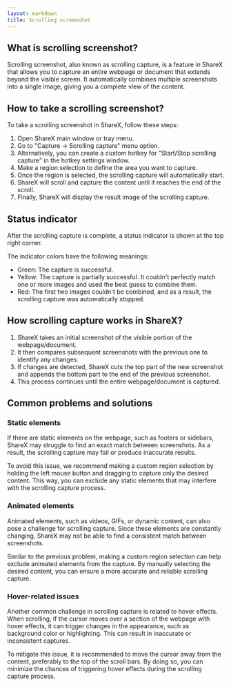 ```yaml
---
layout: markdown
title: Scrolling screenshot
---
```


## What is scrolling screenshot?

Scrolling screenshot, also known as scrolling capture, is a feature in ShareX that allows you to capture an entire webpage or document that extends beyond the visible screen. It automatically combines multiple screenshots into a single image, giving you a complete view of the content.

## How to take a scrolling screenshot?

To take a scrolling screenshot in ShareX, follow these steps:

1. Open ShareX main window or tray menu.
2. Go to "Capture -> Scrolling capture" menu option.
3. Alternatively, you can create a custom hotkey for "Start/Stop scrolling capture" in the hotkey settings window.
4. Make a region selection to define the area you want to capture.
5. Once the region is selected, the scrolling capture will automatically start.
6. ShareX will scroll and capture the content until it reaches the end of the scroll.
7. Finally, ShareX will display the result image of the scrolling capture.

## Status indicator

After the scrolling capture is complete, a status indicator is shown at the top right corner.

The indicator colors have the following meanings:

* Green: The capture is successful.
* Yellow: The capture is partially successful. It couldn't perfectly match one or more images and used the best guess to combine them.
* Red: The first two images couldn't be combined, and as a result, the scrolling capture was automatically stopped.

## How scrolling capture works in ShareX?

1. ShareX takes an initial screenshot of the visible portion of the webpage/document.
2. It then compares subsequent screenshots with the previous one to identify any changes.
3. If changes are detected, ShareX cuts the top part of the new screenshot and appends the bottom part to the end of the previous screenshot.
4. This process continues until the entire webpage/document is captured.

## Common problems and solutions

### Static elements

If there are static elements on the webpage, such as footers or sidebars, ShareX may struggle to find an exact match between screenshots. As a result, the scrolling capture may fail or produce inaccurate results.

To avoid this issue, we recommend making a custom region selection by holding the left mouse button and dragging to capture only the desired content. This way, you can exclude any static elements that may interfere with the scrolling capture process.

### Animated elements

Animated elements, such as videos, GIFs, or dynamic content, can also pose a challenge for scrolling capture. Since these elements are constantly changing, ShareX may not be able to find a consistent match between screenshots.

Similar to the previous problem, making a custom region selection can help exclude animated elements from the capture. By manually selecting the desired content, you can ensure a more accurate and reliable scrolling capture.

### Hover-related issues

Another common challenge in scrolling capture is related to hover effects. When scrolling, if the cursor moves over a section of the webpage with hover effects, it can trigger changes in the appearance, such as background color or highlighting. This can result in inaccurate or inconsistent captures.

To mitigate this issue, it is recommended to move the cursor away from the content, preferably to the top of the scroll bars. By doing so, you can minimize the chances of triggering hover effects during the scrolling capture process.
